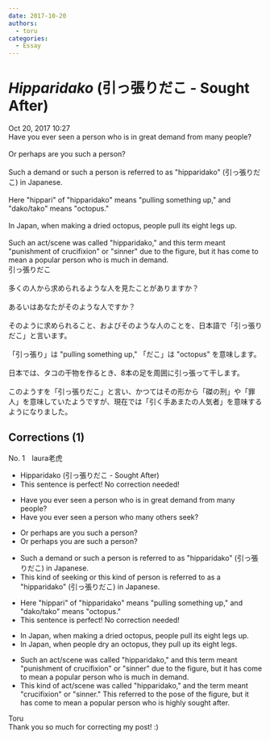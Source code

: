 ```yaml
---
date: 2017-10-20
authors:
  - toru
categories:
  - Essay
---
```


<h1 id="subject_show"><strong><em>Hipparidako</strong></em> (引っ張りだこ - Sought After)</h1>
<div class="date">Oct 20, 2017 10:27</div>
<div id="post"><div id="body_show_ori">
Have you ever seen a person who is in great demand from many people?<br/><br/>Or perhaps are you such a person?<br/><br/>Such a demand or such a person is referred to as "hipparidako" (引っ張りだこ) in Japanese.<br/><br/>Here "hippari" of "hipparidako" means "pulling something up," and "dako/tako" means "octopus."<br/><br/>In Japan, when making a dried octopus, people pull its eight legs up.<br/><br/>Such an act/scene was called "hipparidako," and this term meant "punishment of crucifixion" or "sinner" due to the figure, but it has come to mean a popular person who is much in demand.
</div></div>

<!-- more -->

<div id="post_ja"><div id="body_show_mo">
引っ張りだこ<br/><br/>多くの人から求められるような人を見たことがありますか？<br/><br/>あるいはあなたがそのような人ですか？<br/><br/>そのように求められること、およびそのような人のことを、日本語で「引っ張りだこ」と言います。<br/><br/>「引っ張り」は "pulling something up," 「だこ」は "octopus" を意味します。<br/><br/>日本では、タコの干物を作るとき、8本の足を周囲に引っ張って干します。<br/><br/>このようすを「引っ張りだこ」と言い、かつてはその形から「磔の刑」や「罪人」を意味していたようですが、現在では「引く手あまたの人気者」を意味するようになりました。
</div></div>

## Corrections (1)
<div id="block"><div class="first_name"> No. 1　<span class="just_name">laura老虎</span></div><div id="block2">
<ul class="correction_field">
<li class="incorrect">Hipparidako (引っ張りだこ - Sought After)</li>
<li class="corrected perfect">This sentence is perfect! No correction needed!</li>
</ul>
<ul class="correction_field">
<li class="incorrect">Have you ever seen a person who is in great demand from many people?</li>
<li class="corrected correct">
Have you ever seen a person who many others seek?
</li>
</ul>
<ul class="correction_field">
<li class="incorrect">Or perhaps are you such a person?</li>
<li class="corrected correct">
Or perhaps you are such a person?
</li>
</ul>
<ul class="correction_field">
<li class="incorrect">Such a demand or such a person is referred to as "hipparidako" (引っ張りだこ) in Japanese.</li>
<li class="corrected correct">
This kind of seeking or this kind of person is referred to as a "hipparidako" (引っ張りだこ) in Japanese.
</li>
</ul>
<ul class="correction_field">
<li class="incorrect">Here "hippari" of "hipparidako" means "pulling something up," and "dako/tako" means "octopus."</li>
<li class="corrected perfect">This sentence is perfect! No correction needed!</li>
</ul>
<ul class="correction_field">
<li class="incorrect">In Japan, when making a dried octopus, people pull its eight legs up.</li>
<li class="corrected correct">
In Japan, when people dry an octopus, they pull up its eight legs.
</li>
</ul>
<ul class="correction_field">
<li class="incorrect">Such an act/scene was called "hipparidako," and this term meant "punishment of crucifixion" or "sinner" due to the figure, but it has come to mean a popular person who is much in demand.</li>
<li class="corrected correct">
This kind of act/scene was called "hipparidako," and the term meant "crucifixion" or "sinner." This referred to the pose of the figure, but it has come to mean a popular person who is highly sought after.
</li>
</ul>
</div><div class="name"><span class="just_name">Toru</span><br>
Thank you so much for correcting my post! :)
</div>
</div>
